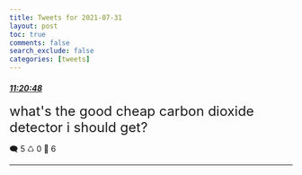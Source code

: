 ```yaml
---
title: Tweets for 2021-07-31
layout: post
toc: true
comments: false
search_exclude: false
categories: [tweets]
---
```



#### <a href = "https://twitter.com/deepfates/status/1421521237013147648">*11:20:48*</a>

<font size="5">what's the good cheap carbon dioxide detector i should get?</font>



🗨️ 5 ♺ 0 🤍  6   

---
    
            
